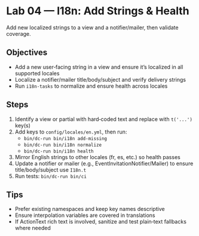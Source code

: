 # Lab 04 — I18n: Add Strings & Health

Add new localized strings to a view and a notifier/mailer, then validate coverage.

## Objectives
- Add a new user‑facing string in a view and ensure it’s localized in all supported locales
- Localize a notifier/mailer title/body/subject and verify delivery strings
- Run `i18n-tasks` to normalize and ensure health across locales

## Steps
1. Identify a view or partial with hard‑coded text and replace with `t('...')` key(s)
2. Add keys to `config/locales/en.yml`, then run:
   - `bin/dc-run bin/i18n add-missing`
   - `bin/dc-run bin/i18n normalize`
   - `bin/dc-run bin/i18n health`
3. Mirror English strings to other locales (fr, es, etc.) so health passes
4. Update a notifier or mailer (e.g., EventInvitationNotifier/Mailer) to ensure title/body/subject use `I18n.t`
5. Run tests: `bin/dc-run bin/ci`

## Tips
- Prefer existing namespaces and keep key names descriptive
- Ensure interpolation variables are covered in translations
- If ActionText rich text is involved, sanitize and test plain‑text fallbacks where needed

